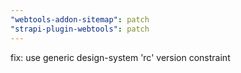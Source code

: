 ```yaml
---
"webtools-addon-sitemap": patch
"strapi-plugin-webtools": patch
---
```


fix: use generic design-system 'rc' version constraint
